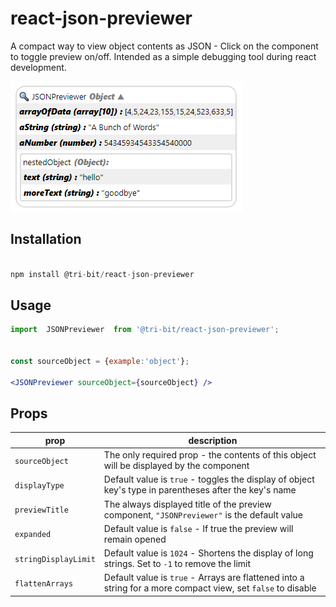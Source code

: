 # react-json-previewer
A compact way to view object contents as JSON - Click on the component to toggle preview on/off.
Intended as a simple debugging tool during react development.


![alt text](https://github.com/tri-bit/react-json-previewer/blob/master/docs/intro_image.png?raw=true "Example")

## Installation
```javascript

npm install @tri-bit/react-json-previewer

```

## Usage
```jsx
import  JSONPreviewer  from '@tri-bit/react-json-previewer';


const sourceObject = {example:'object'};

<JSONPreviewer sourceObject={sourceObject} />

```

## Props

| prop                              |  description                                                                                                         |
|-----------------------------------|----------------------------------------------------------------------------------------------------------------------|
| `sourceObject`                    | The only required prop - the contents of this object will be displayed by the component                              |
| `displayType`                     | Default value is `true` - toggles the display of object key's type in parentheses after the key's name               |
| `previewTitle`                    | The always displayed title of the preview component, `"JSONPreviewer"` is the default value                          |
| `expanded`                        | Default value is `false` - If true the preview will remain opened                                                    |
| `stringDisplayLimit`              | Default value is `1024` - Shortens the display of long strings. Set to `-1` to remove the limit                      |
| `flattenArrays`              | Default value is `true` - Arrays are flattened into a string for a more compact view, set `false` to disable                    |


